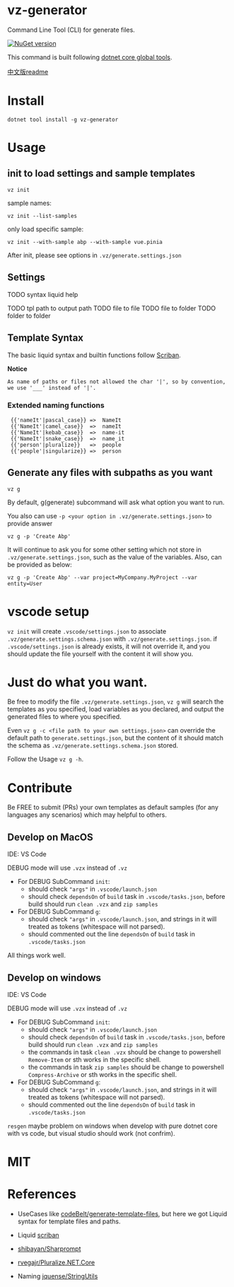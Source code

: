 # vz-generator

Command Line Tool (CLI) for generate files.  

[![NuGet version](https://badge.fury.io/nu/vz-generator.svg)](https://badge.fury.io/nu/vz-generator)

This command is built following [dotnet core global tools](https://docs.microsoft.com/zh-cn/dotnet/core/tools/global-tools).  

[中文版readme](README_zh.md)

# Install

    dotnet tool install -g vz-generator

# Usage

## init to load settings and sample templates

    vz init 

sample names:

    vz init --list-samples

only load specific sample:

    vz init --with-sample abp --with-sample vue.pinia

After init, please see options in `.vz/generate.settings.json`

## Settings

TODO syntax liquid help

TODO tpl path to output path
TODO file to file
TODO file to folder
TODO folder to folder

## Template Syntax

The basic liquid syntax and builtin functions follow [Scriban](https://github.com/scriban/scriban/blob/master/doc/builtins.md#string-functions).

**Notice**

    As name of paths or files not allowed the char '|', so by convention, we use '___' instead of '|'.

### Extended naming functions

``` liquid
 {{'nameIt'|pascal_case}} =>  NameIt 
 {{'NameIt'|camel_case}}  =>  nameIt 
 {{'NameIt'|kebab_case}}  =>  name-it 
 {{'NameIt'|snake_case}}  =>  name_it 
 {{'person'|pluralize}}   =>  people 
 {{'people'|singularize}} =>  person 
```

## Generate any files with subpaths as you want

    vz g

By default, g(generate) subcommand will ask what option you want to run.

You also can use `-p <your option in .vz/generate.settings.json>` to provide answer 

    vz g -p 'Create Abp'

It will continue to ask you for some other setting which not store in `.vz/generate.settings.json`, such as the value of the variables. Also, can be provided as below:

    vz g -p 'Create Abp' --var project=MyCompany.MyProject --var entity=User

# vscode setup

`vz init` will create `.vscode/settings.json` to associate `.vz/generate.settings.schema.json` with `.vz/generate.settings.json`. if `.vscode/settings.json` is already exists, it will not override it, and you should update the file yourself with the content it will show you.

# Just do what you want.

Be free to modify the file `.vz/generate.settings.json`, `vz g` will search the templates as you specified, load variables as you declared, and output the generated files to where you specified.

Even `vz g -c <file path to your own settings.json>` can override the default path to `generate.settings.json`, but the content of it should match the schema as `.vz/generate.settings.schema.json` stored.

Follow the Usage `vz g -h`.

# Contribute

Be FREE to submit (PRs) your own templates as default samples (for any languages any scenarios) which may helpful to others.

## Develop on MacOS

IDE: VS Code

DEBUG mode will use `.vzx` instead of `.vz`

- For DEBUG SubCommand `init`:
  - should check `"args"` in `.vscode/launch.json`
  - should check `dependsOn` of `build` task in `.vscode/tasks.json`, before build should run `clean .vzx` and `zip samples`
- For DEBUG SubCommand `g`:
  - should check `"args"` in `.vscode/launch.json`, and strings in it will treated as tokens (whitespace will not parsed).
  - should commented out the line `dependsOn` of `build` task in `.vscode/tasks.json`

All things work well.

## Develop on windows

IDE: VS Code

DEBUG mode will use `.vzx` instead of `.vz`

- For DEBUG SubCommand `init`:
  - should check `"args"` in `.vscode/launch.json`
  - should check `dependsOn` of `build` task in `.vscode/tasks.json`, before build should run `clean .vzx` and `zip samples`
  - the commands in task `clean .vzx` should be change to powershell `Remove-Item` or sth works in the specific shell.
  - the commands in task `zip samples` should be change to powershell `Compress-Archive` or sth works in the specific shell.
- For DEBUG SubCommand `g`:
  - should check `"args"` in `.vscode/launch.json`, and strings in it will treated as tokens (whitespace will not parsed).
  - should commented out the line `dependsOn` of `build` task in `.vscode/tasks.json`


`resgen` maybe problem on windows when develop with pure dotnet core with vs code, but visual studio should work (not confrim). 


# MIT

# References

- UseCases like [codeBelt/generate-template-files](https://github.com/codeBelt/generate-template-files), but here we got Liquid syntax for template files and paths.

- Liquid [scriban](https://github.com/scriban/scriban)

- [shibayan/Sharprompt](https://github.com/shibayan/Sharprompt)

- [rvegajr/Pluralize.NET.Core](https://github.com/rvegajr/Pluralize.NET.Core)

- Naming [jquense/StringUtils](https://github.com/jquense/StringUtils)